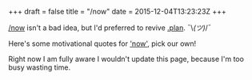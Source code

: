 +++
draft = false
title = "/now"
date = 2015-12-04T13:23:23Z
+++



[/now](http://nownownow.com/) isn't a bad idea, but I'd preferred to revive
[.plan](http://www.catb.org/jargon/html/P/plan-file.html). ¯\\_(ツ)_/¯

Here's some motivational quotes for
['now'](http://www.brainyquote.com/quotes/keywords/now.html), pick our own!


Right now I am fully aware I wouldn't update this page, because I'm too busy
wasting time.

